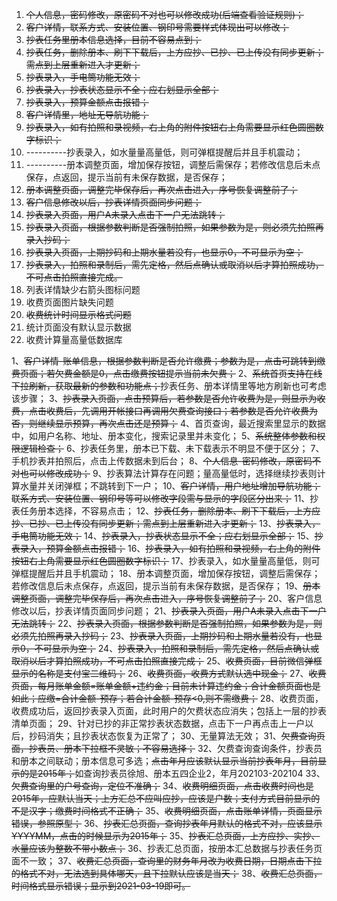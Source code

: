 1. ~~个人信息，密码修改，原密码不对也可以修改成功(后端查看验证规则)；~~
2. ~~客户详情，联系方式、安装位置、钢印号需要样式体现出可以修改；~~
3. ~~抄表任务里册本信息选择，目前不容易点到；~~
4. ~~抄表任务，删除册本、刷下下载后，上方应抄、已抄、已上传没有同步更新；需点到上层重新进入才更新；~~
5. ~~抄表录入，手电筒功能无效；~~
6. ~~抄表录入，抄表状态显示不全；应右划显示全部；~~
7. ~~抄表录入，预算金额点击报错；~~
8. ~~客户详情里，地址无导航功能；~~
9. ~~抄表录入，如有拍照和录视频，右上角的附件按钮右上角需要显示红色圆圈数字标识；~~
10. ----------抄表录入，如水量量高量低，则可弹框提醒后并且手机震动；
11. ----------册本调整页面，增加保存按钮，调整后需保存；若修改信息后未点保存，点返回，提示当前有未保存数据，是否保存；
12. ~~册本调整页面，调整完毕保存后，再次点击进入，序号恢复调整前了；~~
13. ~~客户信息修改以后，抄表详情页面同步问题；~~
14. ~~抄表录入页面，用户A未录入点击下一户无法跳转；~~
15. ~~抄表录入页面，根据参数判断是否强制拍照，如果参数为是，则必须先拍照再录入抄码；~~
16. ~~抄表录入页面，上期抄码和上期水量若没有，也显示0，不可显示为空；~~
17. ~~抄表录入，拍照和录制后，需先定格，然后点确认或取消以后才算拍照成功，不可点击拍照直接完成。~~
18. 列表详情缺少右箭头图标问题
19. 收费页面图片缺失问题
20. ~~收费统计时间显示格式问题~~
21. 统计页面没有默认显示数据
22. 收费计算量高量低数据库

1、~~客户详情-账单信息，根据参数判断是否允许缴费；参数为是，点击可跳转到缴费页面；若欠费金额是0，点击缴费按钮提示当前未欠费；~~
2、~~系统首页支持在线下拉刷新，获取最新的参数和功能点；~~抄表任务、册本详情里等地方刷新也可考虑该步骤；
3、~~抄表录入页面，点击预算后，若参数是否允许收费为是，则显示为收费，点击收费后，先调用开帐接口再调用欠费查询接口；若参数是否允许收费为否，则继续显示预算，再次点击还是预算；~~
4、首页查询，最近搜索里显示的数据中，如用户名称、地址、册本变化，搜索记录里并未变化；
5、~~系统整体参数和权限逻辑检查；~~
6、抄表任务里，册本已下载、未下载表示不明显不便于区分；
7、手机抄表并拍照后，点击上传数据未到后台；
8、~~个人信息-密码修改，原密码不对也可以修改成功；~~
9、抄表算法计算存在问题；量高量低时，选择继续抄表则计算水量并关闭弹框；不跳转到下一户；
10、~~客户详情，用户地址增加导航功能；联系方式、安装位置、钢印号等可以修改字段需与显示的字段区分出来；~~
11、抄表任务册本选择，不容易点击；
12、~~抄表任务，删除册本、刷下下载后，上方应抄、已抄、已上传没有同步更新；需点到上层重新进入才更新；~~
13、~~抄表录入，手电筒功能无效；~~
14、~~抄表录入，抄表状态显示不全；应右划显示全部；~~
15、~~抄表录入，预算金额点击报错；~~
16、~~抄表录入，如有拍照和录视频，右上角的附件按钮右上角需要显示红色圆圈数字标识；~~
17、抄表录入，如水量量高量低，则可弹框提醒后并且手机震动；
18、册本调整页面，增加保存按钮，调整后需保存；若修改信息后未点保存，点返回，提示当前有未保存数据，是否保存；
19、~~册本调整页面，调整完毕保存后，再次点击进入，序号恢复调整前了；~~
20、客户信息修改以后，抄表详情页面同步问题；
21、~~抄表录入页面，用户A未录入点击下一户无法跳转；~~
22、~~抄表录入页面，根据参数判断是否强制拍照，如果参数为是，则必须先拍照再录入抄码；~~
23、~~抄表录入页面，上期抄码和上期水量若没有，也显示0，不可显示为空；~~
24、~~抄表录入，拍照和录制后，需先定格，然后点确认或取消以后才算拍照成功，不可点击拍照直接完成；~~
25、~~收费页面，目前微信弹框显示的名称是支付宝二维码；~~
26、~~收费页面，收费方式默认选中现金；~~
27、~~收费页面，每月账单金额=账单金额+违约金；目前未计算违约金；合计金额页面也是如此；应缴=合计金额-预存；若合计金额-预存<0,则不需缴费；~~
28、收费页面，收费成功后，返回抄表录入页面，此时用户的欠费状态应消失；包括上一层的抄表清单页面；
29、针对已抄的非正常抄表状态数据，点击下一户再点击上一户以后，抄码消失；且抄表状态恢复为正常了；
30、无量算法无效；
31、~~欠费查询页面，抄表员、册本下拉框不灵敏；不容易选择；~~
32、欠费查询查询条件，抄表员和册本之间联动；册本信息可多选；~~点击年月应该默认显示当前抄表年月，目前显示的是2015年；~~如查询抄表员徐旭、册本五四企业2，年月202103-202104
33、~~欠费查询里的户号查询，定位不准确；~~
34、~~收费明细页面，点击收费时间也是2015年，应默认当天；上方汇总不应叫应抄，应该是户数；支付方式目前显示的不是汉字；缴费时间格式不正确；~~
35、~~收费明细页面，点击账单详情，页面显示错误，参照原型；~~
36、~~抄表汇总页面，查询抄表年月默认的格式不对，应该显示YYYYMM，点击的时候显示为2015年；~~
35、~~抄表汇总页面，上方应抄、实抄、水量应该为整数不带小数点；~~
36、抄表汇总页面，按册本汇总数据与抄表任务页面不一致；
37、~~收费汇总页面，查询里的财务年月改为收费日期，日期点击下拉的格式不对，无法选到具体哪天，且下拉默认应该是当天；~~
38、~~收费汇总页面，时间格式显示错误；显示到2021-03-19即可。~~